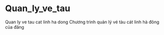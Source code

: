 # Quan_ly_ve_tau
Quan ly ve tau cat linh ha dong
Chương trình quản lý vé tàu cát linh hà đông của đăng
